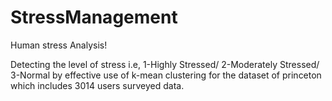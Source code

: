 # StressManagement
Human stress Analysis!

Detecting the level of stress i.e, 1-Highly Stressed/ 2-Moderately Stressed/ 3-Normal by effective use of k-mean clustering
for the dataset of princeton which includes 3014 users surveyed data.
